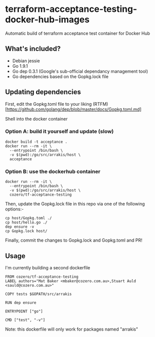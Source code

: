 # terraform-acceptance-testing-docker-hub-images
Automatic build of terraform acceptance test container for Docker Hub

## What's included?

* Debian jessie
* Go 1.9.1
* Go dep 0.3.1 (Google's sub-official dependancy management tool)
* Go dependencies based on the Gopkg.lock file

## Updating dependencies

First, edit the Gopkg.toml file to your liking (RTFM)[https://github.com/golang/dep/blob/master/docs/Gopkg.toml.md]

Shell into the docker container

### Option A: build it yourself and update (slow)
```
docker build -t acceptance .
docker run --rm -it \
  --entrypoint /bin/bash \
  -v $(pwd):/go/src/arrakis/host \
  acceptance
```

### Option B: use the dockerhub container
```
docker run --rm -it \
  --entrypoint /bin/bash \
  -v $(pwd):/go/src/arrakis/host \
  cozero/tf-acceptance-testing
```

Then, update the Gopkg.lock file in this repo via one of the following options:-

```
cp host/Gopkg.toml ./
cp host/hello.go ./
dep ensure -v
cp Gopkg.lock host/
```

Finally, commit the changes to Gopkg.lock and Gopkg.toml and PR!

## Usage

I'm currently building a second dockerfile

```
FROM cozero/tf-acceptance-testing
LABEL authors="Mat Baker <mbaker@cozero.com.au>,Stuart Auld <sauld@cozero.com.au>"

COPY tests $GOPATH/src/arrakis

RUN dep ensure

ENTRYPOINT ["go"]

CMD ["test", "-v"]
```

Note: this dockerfile will only work for packages named "arrakis"
